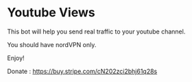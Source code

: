 # Youtube Views 
 This bot will help you send real traffic to your youtube channel. 

You should have nordVPN only.

Enjoy!

Donate : https://buy.stripe.com/cN202zci2bhj61q28s

